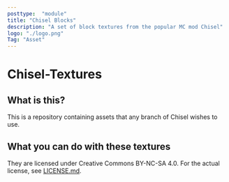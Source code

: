 ```yaml
---
posttype:  "module"  
title: "Chisel Blocks"
description: "A set of block textures from the popular MC mod Chisel"
logo: "./logo.png"
Tag: "Asset"
---
```

# Chisel-Textures

## What is this?

This is a repository containing assets that any branch of Chisel wishes to use.

## What you can do with these textures

They are licensed under Creative Commons BY-NC-SA 4.0. For the actual license, see [LICENSE.md](https://github.com/Drullkus/Chisel-Textures/blob/master/LICENSE.md).
